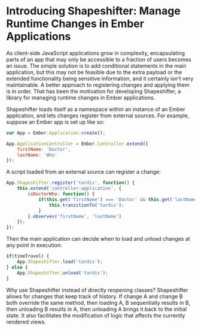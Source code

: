 # Introducing Shapeshifter: Manage Runtime Changes in Ember Applications

As client-side JavaScript applications grow in complexity, encapsulating parts of an app that may only be accessible to a fraction of users becomes an issue. The simple solution is to add conditional statements in the main application, but this may not be feasible due to the extra payload or the extended functionality being sensitive information, and it certainly isn't very maintainable. A better approach to registering changes and applying them is in order. That has been the motivation for developing Shapeshifter, a library for managing runtime changes in Ember applications. 

Shapeshifter loads itself as a namespace within an instance of an Ember application, and lets changes register from external sources. For example, suppose an Ember app is set up like so:

```js
var App = Ember.Application.create();

App.ApplicationController = Ember.Controller.extend({
	firstName: 'Doctor',
	lastName: 'Who'
});
```

A script loaded from an external source can register a change:

```js
App.Shapeshifter.register('tardis', function() {
	this.extend('controller:application', {
		isDoctorWho: function() {
			if(this.get('firstName') === 'Doctor' && this.get('lastName') === 'Who') {
				this.transitionTo('tardis');
			}
		}.observes('firstName', 'lastName')
	});
});
```

Then the main application can decide when to load and unload changes at any point in execution:

```js
if(timeTravel) {
	App.Shapeshifter.load('tardis');
} else {
	App.Shapeshifter.unload('tardis');
}
```

Why use Shapeshifter instead of directly reopening classes? Shapeshifter allows for changes that keep track of history. If change A and change B both override the same method, then loading A, B sequentially results in B, then unloading B results in A, then unloading A brings it back to the initial state. It also facilitates the modification of logic that affects the currently rendered views. 
